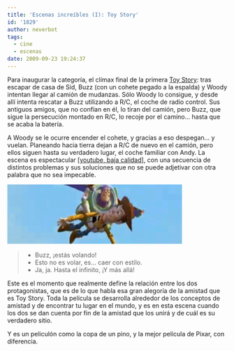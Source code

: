 ```yaml
---
title: 'Escenas increíbles (I): Toy Story'
id: '1829'
author: neverbot
tags:
  - cine
  - escenas
date: 2009-09-23 19:24:37
---
```


Para inaugurar la categoría, el  clímax final de la primera [Toy Story](http://en.wikipedia.org/wiki/Toy_Story): tras escapar de casa de Sid, Buzz (con un cohete pegado a la espalda) y Woody intentan llegar al camión de mudanzas. Sólo Woody lo consigue, y desde allí intenta rescatar a Buzz utilizando a R/C, el coche de radio control. Sus antiguos amigos, que no confían en él, lo tiran del camión, pero Buzz, que sigue la persecución montado en R/C, lo recoje por el camino... hasta que se acaba la batería.

A Woody se le ocurre encender el cohete, y gracias a eso despegan... y vuelan. Planeando hacia tierra dejan a R/C de nuevo en el camión, pero ellos siguen hasta su verdadero lugar, el coche familiar con Andy. La escena es espectacular \[[youtube, baja calidad](http://www.youtube.com/watch?v=UZXOTmLCwws)\], con una secuencia de distintos problemas y sus soluciones que no se puede  adjetivar con otra palabra que no sea impecable.

![Toy Story - Escena final](./escenas-increibles-i-toy-story/Toy-Story-Escena-final.png "Toy Story - Escena final")

> - Buzz, ¡estás volando!
> - Esto no es volar, es... caer con estilo.
> - Ja, ja. Hasta el infinito, ¡Y más allá!

Este es el momento que realmente define la relación entre los dos protagonistas, que es de lo que habla esa gran alegoría de la amistad que es Toy Story. Toda la película se desarrolla alrededor de los conceptos de amistad y de encontrar tu lugar en el mundo, y es en esta escena cuando los dos se dan cuenta por fin de la amistad que los unirá y de cuál es su verdadero sitio.

Y es un peliculón como la copa de un pino, y la mejor película de Pixar, con diferencia.
